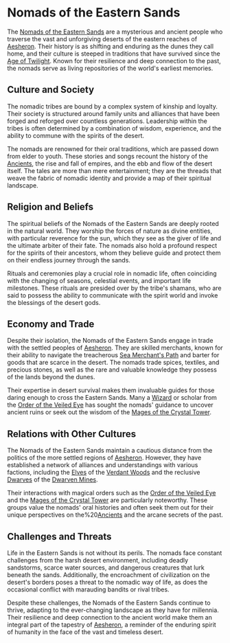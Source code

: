 # Nomads of the Eastern Sands

The [Nomads of the Eastern Sands](Nomads%20of%20the%20Eastern%20Sands.md) are a mysterious and ancient people who traverse the vast and unforgiving deserts of the eastern reaches of [Aesheron](Aesheron.md). Their history is as shifting and enduring as the dunes they call home, and their culture is steeped in traditions that have survived since the [Age of Twilight](Age%20of%20Twilight.md). Known for their resilience and deep connection to the past, the nomads serve as living repositories of the world's earliest memories.

## Culture and Society

The nomadic tribes are bound by a complex system of kinship and loyalty. Their society is structured around family units and alliances that have been forged and reforged over countless generations. Leadership within the tribes is often determined by a combination of wisdom, experience, and the ability to commune with the spirits of the desert.

The nomads are renowned for their oral traditions, which are passed down from elder to youth. These stories and songs recount the history of the [Ancients](Ancients.md), the rise and fall of empires, and the ebb and flow of the desert itself. The tales are more than mere entertainment; they are the threads that weave the fabric of nomadic identity and provide a map of their spiritual landscape.

## Religion and Beliefs

The spiritual beliefs of the Nomads of the Eastern Sands are deeply rooted in the natural world. They worship the forces of nature as divine entities, with particular reverence for the sun, which they see as the giver of life and the ultimate arbiter of their fate. The nomads also hold a profound respect for the spirits of their ancestors, whom they believe guide and protect them on their endless journey through the sands.

Rituals and ceremonies play a crucial role in nomadic life, often coinciding with the changing of seasons, celestial events, and important life milestones. These rituals are presided over by the tribe's shamans, who are said to possess the ability to communicate with the spirit world and invoke the blessings of the desert gods.

## Economy and Trade

Despite their isolation, the Nomads of the Eastern Sands engage in trade with the settled peoples of [Aesheron](Aesheron.md). They are skilled merchants, known for their ability to navigate the treacherous [Sea Merchant's Path](Sea%20Merchant's%20Path.md) and barter for goods that are scarce in the desert. The nomads trade spices, textiles, and precious stones, as well as the rare and valuable knowledge they possess of the lands beyond the dunes.

Their expertise in desert survival makes them invaluable guides for those daring enough to cross the Eastern Sands. Many a [Wizard](Wizard.md) or scholar from the [Order of the Veiled Eye](Order%20of%20the%20Veiled%20Eye.md) has sought the nomads' guidance to uncover ancient ruins or seek out the wisdom of the [Mages of the Crystal Tower](Mages%20of%20the%20Crystal%20Tower.md).

## Relations with Other Cultures

The Nomads of the Eastern Sands maintain a cautious distance from the politics of the more settled regions of [Aesheron](Aesheron.md). However, they have established a network of alliances and understandings with various factions, including the [Elves](Elves.md) of the [Verdant Woods](Verdant%20Woods.md) and the reclusive [Dwarves](Dwarves.md) of the [Dwarven Mines](Dwarven%20Mines.md).

Their interactions with magical orders such as the [Order of the Veiled Eye](Order%20of%20the%20Veiled%20Eye.md) and the [Mages of the Crystal Tower](Mages%20of%20the%20Crystal%20Tower.md) are particularly noteworthy. These groups value the nomads' oral histories and often seek them out for their unique perspectives on the%20[Ancients](Ancients.md) and the arcane secrets of the past.

## Challenges and Threats

Life in the Eastern Sands is not without its perils. The nomads face constant challenges from the harsh desert environment, including deadly sandstorms, scarce water sources, and dangerous creatures that lurk beneath the sands. Additionally, the encroachment of civilization on the desert's borders poses a threat to the nomadic way of life, as does the occasional conflict with marauding bandits or rival tribes.

Despite these challenges, the Nomads of the Eastern Sands continue to thrive, adapting to the ever-changing landscape as they have for millennia. Their resilience and deep connection to the ancient world make them an integral part of the tapestry of [Aesheron](Aesheron.md), a reminder of the enduring spirit of humanity in the face of the vast and timeless desert.